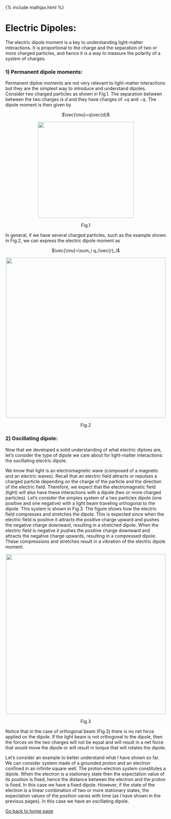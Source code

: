 {% include mathjax.html %}

# Electric Dipoles:

The electric dipole moment is a key to understanding light-matter interactions. It is proportional to the charge and the separation of two or more charged particles, and hence it is a way to measure the polarity of a system of charges. 

### 1) Permanent dipole moments:
Permanent diploe moments are not very relevant to light-matter interactions but they are the simplest way to introduce and understand dipoles. Consider two charged particles as shown in Fig.1. The separation between between the two charges is $d$ and they have charges of $+q$ and $-q$. The dipole moment is then given by
<p align="center">$\vec{\mu}=q\vec{d}$</p>

<p align="center"><img src="https://user-images.githubusercontent.com/35305574/38469138-f3193a80-3b1d-11e8-8fc6-d2343ca772ce.jpg" width="300"></p>
<p align="center">Fig.1</p>

In general, if we have several charged particles, such as the example shown in Fig.2, we can express the electric dipole moment as
<p align="center">$\vec{\mu}=\sum_i q_i\vec{r}_i$</p>

<p align="center"><img src="https://user-images.githubusercontent.com/35305574/38469326-f3281ed0-3b20-11e8-8c00-144456590755.jpg" width="500"></p>
<p align="center">Fig.2</p>

### 2) Oscillating dipole:

Now that we developed a solid understanding of what electric diploes are, let’s consider the type of dipole we care about for light-matter interactions: the oscillating electric dipole.

We know that light is an electromagnetic wave (composed of a magnetic and an electric waves). Recall that an electric field attracts or repulses a charged particle depending on the charge of the particle and the direction of the electric field. Therefore, we expect that the electromagnetic field (light) will also have these interactions with a dipole (two or more charged particles). Let’s consider the simples system of a two particles dipole (one positive and one negative) with a light beam traveling orthogonal to the dipole. This system is shown in Fig.3. The figure shows how the electric field compresses and stretches the dipole. This is expected since when the electric field is positive it attracts the positive charge upward and pushes the negative charge downward, resulting in a stretched dipole. When the electric field is negative it pushes the positive charge downward and attracts the negative charge upwards, resulting in a compressed dipole. These compressions and stretches result in a vibration of the electric dipole moment.


<p align="center"><img src="https://user-images.githubusercontent.com/35305574/38469581-105471c6-3b25-11e8-9f59-e057c2353ba6.jpg" width="500"></p>
<p align="center">Fig.3</p>

Notice that in the case of orthogonal beam (Fig.3) there is no net force applied on the dipole. If the light beam is not orthogonal to the dipole, then the forces on the two charges will not be equal and will result in a net force that would move the dipole or will result in torque that will rotates the dipole.

Let’s consider an example to better understand what I have shown so far. We can consider system made of a grounded proton and an electron confined in an infinite square well. The proton-electron system constitutes a dipole. When the electron is a stationary state then the expectation value of its position is fixed, hence the distance between the electron and the proton is fixed. In this case we have a fixed dipole. However, if the state of the electron is a linear combination of two or more stationary states, the expectation values of the position varies with time (as I have shown in the previous pages). In this case we have an oscillating dipole.




[Go back to home page](/README.md)
